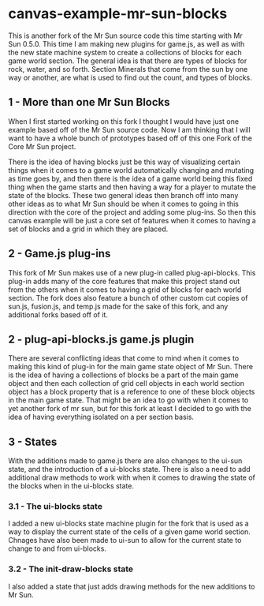 # canvas-example-mr-sun-blocks

This is another fork of the Mr Sun source code this time starting with Mr Sun 0.5.0. This time I am making new plugins for game.js, as well as with the new state machine system to create a collections of blocks for each game world section. The general idea is that there are types of blocks for rock, water, and so forth. Section Minerals that come from the sun by one way or another, are what is used to find out the count, and types of blocks.

## 1 - More than one Mr Sun Blocks

When I first started working on this fork I thought I would have just one example based off of the Mr Sun source code. Now I am thinking that I will want to have a whole bunch of prototypes based off of this one Fork of the Core Mr Sun project. 

There is the idea of having blocks just be this way of visualizing certain things when it comes to a game world automatically changing and mutating as time goes by, and then there is the idea of a game world being this fixed thing when the game starts and then having a way for a player to mutate the state of the blocks. These two general ideas then branch off into many other ideas as to what Mr Sun should be when it comes to going in this direction with the core of the project and adding some plug-ins. So then this canvas example will be just a core set of features when it comes to having a set of blocks and a grid in which they are placed.

## 2 - Game.js plug-ins

This fork of Mr Sun makes use of a new plug-in called plug-api-blocks. This plug-in adds many of the core features that make this project stand out from the others when it comes to having a grid of blocks for each world section. The fork does also feature a bunch of other custom cut copies of sun.js, fusion.js, and temp.js made for the sake of this fork, and any additional forks based off of it.

## 2 - plug-api-blocks.js game.js plugin

There are several conflicting ideas that come to mind when it comes to making this kind of plug-in for the main game state object of Mr Sun. There is the idea of having a collections of blocks be a part of the main game object and then each collection of grid cell objects in each world section object has a block property that is a reference to one of these block objects in the main game state. That might be an idea to go with when it comes to yet another fork of mr sun, but for this fork at least I decided to go with the idea of having everything isolated on a per section basis.

## 3 - States

With the additions made to game.js there are also changes to the ui-sun state, and the introduction of a ui-blocks state. There is also a need to add additional draw methods to work with when it comes to drawing the state of the blocks when in the ui-blocks state.

### 3.1 - The ui-blocks state

I added a new ui-blocks state machine plugin for the fork that is used as a way to display the current state of the cells of a given game world section. Chnages have also been made to ui-sun to allow for the current state to change to and from ui-blocks.

### 3.2 - The init-draw-blocks state

I also added a state that just adds drawing methods for the new additions to Mr Sun.
